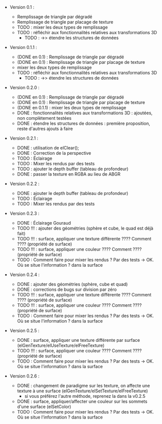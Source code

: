 * Version 0.1 :
  	- Remplissage de triangle par dégradé
	- Remplissage de triangle par placage de texture
	- TODO : mixer les deux types de remplissage
	- TODO : réfléchir aux fonctionnalités relatives aux transformations 3D
	  - TODO : ->> étendre les structures de données

* Version 0.1.1 :
  	- (DONE en 0.1) : Remplissage de triangle par dégradé
	- (DONE en 0.1) : Remplissage de triangle par placage de texture
	- mixer les deux types de remplissage
	- TODO : réfléchir aux fonctionnalités relatives aux transformations 3D
	  - TODO : ->> étendre les structures de données

* Version 0.2.0 :
  	- (DONE en 0.1) : Remplissage de triangle par dégradé
	- (DONE en 0.1) : Remplissage de triangle par placage de texture
	- (DONE en 0.1.1) : mixer les deux types de remplissage
	- DONE : fonctionnalités relatives aux transformations 3D : ajoutées, non complètement testées
	- DONE : étendre les structures de données : première proposition, reste d'autres ajouts à faire

* Version 0.2.1 :
  - DONE : utilisation de elClear();
  - DONE : Correction de la perspective
  - TODO : Éclairage
  - TODO : Mixer les rendus par des tests
  - TODO : ajouter le depth buffer (tableau de profondeur)
  - DONE : passer la texture en RGBA au lieu de ABGR

* Version 0.2.2 :
  - DONE : ajouter le depth buffer (tableau de profondeur)
  - TODO : Éclairage
  - TODO : Mixer les rendus par des tests

* Version 0.2.3 :
  - DONE : Éclairage Gouraud
  - TODO !!! : ajouter des géométries (sphère et cube, le quad est déjà fait)
  - TODO !!! : surface, appliquer une texture différente ???? Comment ???? (propriété de surface)
  - TODO !!! : surface, appliquer une couleur ???? Comment ???? (propriété de surface)
  - TODO : Comment faire pour mixer les rendus ? Par des tests -> OK. Où se situe l'information ? dans la surface

* Version 0.2.4 :
  - DONE : ajouter des géométries (sphère, cube et quad)
  - DONE : corrections de bugs sur division par zéro
  - TODO !!! : surface, appliquer une texture différente ???? Comment ???? (propriété de surface)
  - TODO !!! : surface, appliquer une couleur ???? Comment ???? (propriété de surface)
  - TODO : Comment faire pour mixer les rendus ? Par des tests -> OK. Où se situe l'information ? dans la surface

* Version 0.2.5 :
  - DONE : surface, appliquer une texture différente par surface (elGenTexture/elUseTexture/elFreeTexture)
  - TODO !!! : surface, appliquer une couleur ???? Comment ???? (propriété de surface)
  - TODO : Comment faire pour mixer les rendus ? Par des tests -> OK. Où se situe l'information ? dans la surface

* Version 0.2.6 :
  - DONE : changement de paradigme sur les texture, on affecte une texture à une surface (elGenTexture/elSetTexture/elFreeTexture)
    - si vous préférez l'autre méthode, reprenez la dans la v0.2.5
  - DONE : surface, appliquer/affecter une couleur sur les sommets d'une surface (elSetColor)
  - TODO : Comment faire pour mixer les rendus ? Par des tests -> OK. Où se situe l'information ? dans la surface
